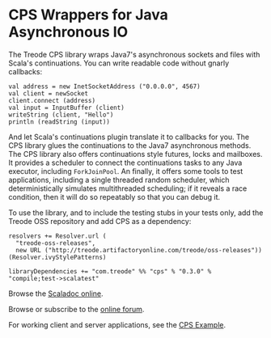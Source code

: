 # CPS Wrappers for Java Asynchronous IO

The Treode CPS library wraps Java7's asynchronous sockets and files with Scala's continuations.  You
can write readable code without gnarly callbacks:

    val address = new InetSocketAddress ("0.0.0.0", 4567)
    val client = newSocket
    client.connect (address)
    val input = InputBuffer (client)
    writeString (client, "Hello")
    println (readString (input))

And let Scala's continuations plugin translate it to callbacks for you.  The CPS library glues the
continuations to the Java7 asynchronous methods.  The CPS library also offers continuations style
futures, locks and mailboxes.  It provides a scheduler to connect the continuations tasks to any
Java executor, including `ForkJoinPool`.  An finally, it offers some tools to test applications,
including a single threaded random scheduler, which deterministically simulates multithreaded
scheduling; if it reveals a race condition, then it will do so repeatably so that you can debug it.

To use the library, and to include the testing stubs in your tests only, add the Treode OSS
repository and add CPS as a dependency:

    resolvers += Resolver.url (
      "treode-oss-releases",
      new URL ("http://treode.artifactoryonline.com/treode/oss-releases")) (Resolver.ivyStylePatterns)

    libraryDependencies += "com.treode" %% "cps" % "0.3.0" % "compile;test->scalatest"

Browse the [Scaladoc online](http://treode.github.com/cps/).

Browse or subscribe to the [online forum](https://groups.google.com/forum/#!forum/scala-cps-io).

For working client and server applications, see the
[CPS Example](https://github.com/Treode/cps-example).
